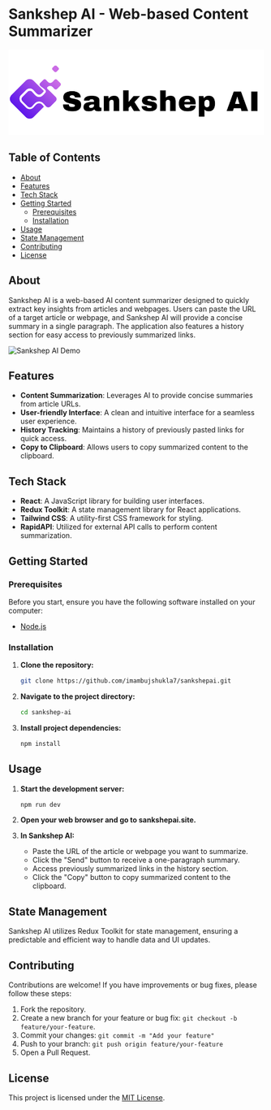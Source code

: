 # Sankshep AI - Web-based Content Summarizer

![Sankshep AI Logo](src/assets/Sanksheplogo.png)

## Table of Contents

- [About](#about)
- [Features](#features)
- [Tech Stack](#tech-stack)
- [Getting Started](#getting-started)
  - [Prerequisites](#prerequisites)
  - [Installation](#installation)
- [Usage](#usage)
- [State Management](#state-management)
- [Contributing](#contributing)
- [License](#license)

## About

Sankshep AI is a web-based AI content summarizer designed to quickly extract key insights from articles and webpages. Users can paste the URL of a target article or webpage, and Sankshep AI will provide a concise summary in a single paragraph. The application also features a history section for easy access to previously summarized links.

![Sankshep AI Demo](demo-screenshot.png)

## Features

- **Content Summarization**: Leverages AI to provide concise summaries from article URLs.
- **User-friendly Interface**: A clean and intuitive interface for a seamless user experience.
- **History Tracking**: Maintains a history of previously pasted links for quick access.
- **Copy to Clipboard**: Allows users to copy summarized content to the clipboard.

## Tech Stack

- **React**: A JavaScript library for building user interfaces.
- **Redux Toolkit**: A state management library for React applications.
- **Tailwind CSS**: A utility-first CSS framework for styling.
- **RapidAPI**: Utilized for external API calls to perform content summarization.

## Getting Started

### Prerequisites

Before you start, ensure you have the following software installed on your computer:

- [Node.js](https://nodejs.org/)

### Installation

1. **Clone the repository:**

   ```bash
   git clone https://github.com/imambujshukla7/sankshepai.git
   ```

2. **Navigate to the project directory:**

   ```bash
   cd sankshep-ai
   ```

3. **Install project dependencies:**

   ```bash
   npm install
   ```

## Usage

1. **Start the development server:**

   ```bash
   npm run dev
   ```

2. **Open your web browser and go to sankshepai.site.**

3. **In Sankshep AI:**
   - Paste the URL of the article or webpage you want to summarize.
   - Click the "Send" button to receive a one-paragraph summary.
   - Access previously summarized links in the history section.
   - Click the "Copy" button to copy summarized content to the clipboard.

## State Management

Sankshep AI utilizes Redux Toolkit for state management, ensuring a predictable and efficient way to handle data and UI updates.

## Contributing

Contributions are welcome! If you have improvements or bug fixes, please follow these steps:
1. Fork the repository.
2. Create a new branch for your feature or bug fix: `git checkout -b feature/your-feature`.
3. Commit your changes: `git commit -m "Add your feature"`
4. Push to your branch: `git push origin feature/your-feature`
5. Open a Pull Request.

## License

This project is licensed under the [MIT License](LICENSE).
